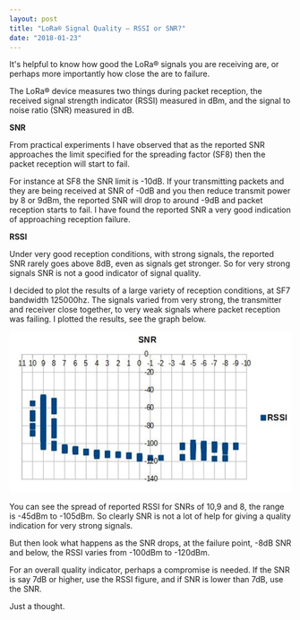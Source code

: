 ```yaml
---
layout: post
title: "LoRa® Signal Quality – RSSI or SNR?"
date: "2018-01-23"
---
```


It's helpful to know how good the LoRa® signals you are receiving are, or perhaps more importantly how close the are to failure.

The LoRa® device measures two things during packet reception, the received signal strength indicator (RSSI) measured in dBm, and the signal to noise ratio (SNR) measured in dB.

**SNR**

From practical experiments I have observed that as the reported SNR approaches the limit specified for the spreading factor (SF8) then the packet reception will start to fail.

For instance at SF8 the SNR limit is -10dB. If your transmitting packets and they are being received at SNR of -0dB and you then reduce transmit power by 8 or 9dBm, the reported SNR will drop to around -9dB and packet reception starts to fail. I have found the reported SNR a very good indication of approaching reception failure.

**RSSI**

Under very good reception conditions, with strong signals, the reported SNR rarely goes above 8dB, even as signals get stronger. So for very strong signals SNR is not a good indicator of signal quality.

I decided to plot the results of a large variety of reception conditions, at SF7 bandwidth 125000hz. The signals varied from very strong, the transmitter and receiver close together, to very weak signals where packet reception was failing. I plotted the results, see the graph below.

![SNR versus RSSI Graph](/images/SNR-versus-RSSI-Graph_thumb.jpg "SNR versus RSSI Graph")

You can see the spread of reported RSSI for SNRs of 10,9 and 8, the range is -45dBm to -105dBm. So clearly SNR is not a lot of help for giving a quality indication for very strong signals.

But then look what happens as the SNR drops, at the failure point, -8dB SNR and below, the RSSI varies from -100dBm to -120dBm.

For an overall quality indicator, perhaps a compromise is needed. If the SNR is say 7dB or higher, use the RSSI figure, and if SNR is lower than 7dB, use the SNR.

Just a thought.
